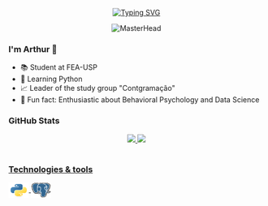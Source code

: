 <p align="center">
  <a href="https://git.io/typing-svg">
    <img src="https://readme-typing-svg.demolab.com?font=Montserrat&weight=800&size=25&duration=6000&pause=1000&color=E25908&background=282828&center=true&vCenter=true&width=500&lines=My+name+is+Arthur!+%F0%9F%91%8B%F0%9F%8F%BD;Welcome+to+my+GitHub+profile." alt="Typing SVG">
  </a>
</p>

<p align="center">
  <img src="https://user-images.githubusercontent.com/74038190/235224431-e8c8c12e-6826-47f1-89fb-2ddad83b3abf.gif" alt="MasterHead">
</p>

### I'm Arthur 👋

- 📚 Student at FEA-USP
- 🐍 Learning Python
- 📈 Leader of the study group "Contgramação"
- 🧠 Fun fact: Enthusiastic about Behavioral Psychology and Data Science



  
### GitHub Stats

<div align="center">
  <a href="https://github.com/Thurz-L">
  <img height="180em" src="https://github-readme-stats.vercel.app/api?username=Thurz-L&show_icons=true&theme=dark&include_all_commits=true&count_private=true"/>
  <img height="180em" src="https://github-readme-stats.vercel.app/api/top-langs/?username=Thurz-L&layout=compact&langs_count=16&theme=dark"/>
</div>
<div style="display: inline_block"><br>

  ### Technologies & tools
  <img align="center" alt="Arthur-Python" height="30" width="40" src="https://raw.githubusercontent.com/devicons/devicon/master/icons/python/python-original.svg">
  <img align="center" alt="Arthur-Python" height="30" width="40" src="https://github.com/devicons/devicon/blob/master/icons/postgresql/postgresql-original.svg">


  
  ##
 
</div>
